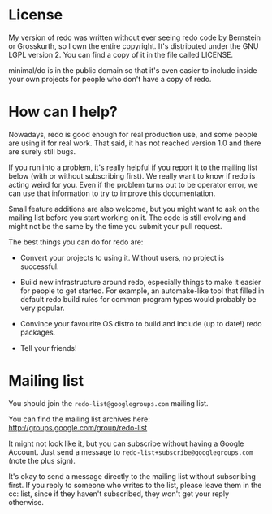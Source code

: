 # License

My version of redo was written without ever seeing redo code by Bernstein or
Grosskurth, so I own the entire copyright.  It's distributed under the GNU
LGPL version 2.  You can find a copy of it in the file called LICENSE.

minimal/do is in the public domain so that it's even easier
to include inside your own projects for people who don't
have a copy of redo.


# How can I help?

Nowadays, redo is good enough for real production use, and some people
are using it for real work.  That said, it has
not reached version 1.0 and there are surely still bugs.

If you run into a problem, it's really helpful if you report it to the
mailing list below (with or without subscribing first).  We really want to
know if redo is acting weird for you.  Even if the problem turns out to be
operator error, we can use that information to try to improve this
documentation.

Small feature additions are also welcome, but you might want to ask on the
mailing list before you start working on it.  The code is still evolving and
might not be the same by the time you submit your pull request.

The best things you can do for redo are:

- Convert your projects to using it.  Without users, no project is
  successful.

- Build new infrastructure around redo, especially things to make it easier
  for people to get started.  For example, an automake-like tool that filled
  in default redo build rules for common program types would probably be
  very popular.

- Convince your favourite OS distro to build and include (up to date!) redo
  packages.

- Tell your friends!


# Mailing list

You should join the `redo-list@googlegroups.com` mailing list.

You can find the mailing list archives here:
<http://groups.google.com/group/redo-list>

It might not look like it, but you can subscribe without having a
Google Account.  Just send a message to
`redo-list+subscribe@googlegroups.com` (note the plus sign).
	
It's okay to send a message directly to the mailing list
without subscribing first.  If you reply to someone who writes to the
list, please leave them in the cc: list, since if they
haven't subscribed, they won't get your reply otherwise. 


